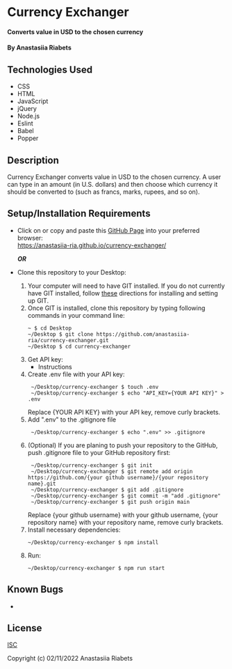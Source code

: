 # Currency Exchanger

#### Converts value in USD to the chosen currency

#### By Anastasiia Riabets

## Technologies Used

- CSS
- HTML
- JavaScript
- jQuery
- Node.js
- Eslint
- Babel
- Popper

## Description

Currency Exchanger converts value in USD to the chosen currency. A user can type in an amount (in U.S. dollars) and then choose which currency it should be converted to (such as francs, marks, rupees, and so on).

## Setup/Installation Requirements

- Click on or copy and paste this [GitHub Page](https://anastasiia-ria.github.io/currency-exchanger/) into your preferred browser:<br>https://anastasiia-ria.github.io/currency-exchanger/

  **_OR_**

- Clone this repository to your Desktop:
  1. Your computer will need to have GIT installed. If you do not currently have GIT installed, follow [these](https://docs.github.com/en/get-started/quickstart/set-up-git) directions for installing and setting up GIT.
  2. Once GIT is installed, clone this repository by typing following commands in your command line:
     ```
     ~ $ cd Desktop
     ~/Desktop $ git clone https://github.com/anastasiia-ria/currency-exchanger.git
     ~/Desktop $ cd currency-exchanger
     ```
  3. Get API key:
     - Instructions
  4. Create .env file with your API key:
     ```
      ~/Desktop/currency-exchanger $ touch .env
      ~/Desktop/currency-exchanger $ echo "API_KEY={YOUR API KEY}" > .env
     ```
     Replace {YOUR API KEY} with your API key, remove curly brackets.
  5. Add ".env" to the .gitignore file
     ```
      ~/Desktop/currency-exchanger $ echo ".env" >> .gitignore
     ```
  6. (Optional) If you are planing to push your repository to the GitHub, push .gitignore file to your GitHub repository first:
     ```
      ~/Desktop/currency-exchanger $ git init
      ~/Desktop/currency-exchanger $ git remote add origin https://github.com/{your github username}/{your repository name}.git
      ~/Desktop/currency-exchanger $ git add .gitignore
      ~/Desktop/currency-exchanger $ git commit -m "add .gitignore"
      ~/Desktop/currency-exchanger $ git push origin main
     ```
     Replace {your github username} with your github username, {your repository name} with your repository name, remove curly brackets.
  7. Install necessary dependencies:
     ```
     ~/Desktop/currency-exchanger $ npm install
     ```
  8. Run:
     ```
     ~/Desktop/currency-exchanger $ npm run start
     ```

## Known Bugs

-

## License

[ISC](https://opensource.org/licenses/ISC)

Copyright (c) 02/11/2022 Anastasiia Riabets
